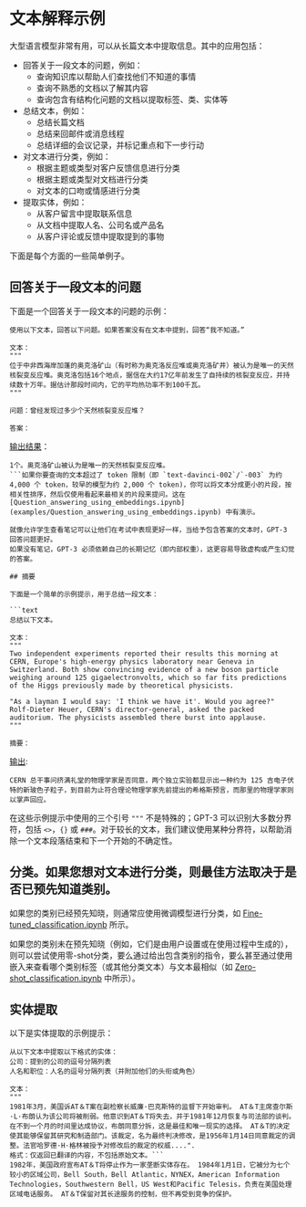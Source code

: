 # 文本解释示例

大型语言模型非常有用，可以从长篇文本中提取信息。其中的应用包括：

* 回答关于一段文本的问题，例如：
  * 查询知识库以帮助人们查找他们不知道的事情
  * 查询不熟悉的文档以了解其内容
  * 查询包含有结构化问题的文档以提取标签、类、实体等
* 总结文本，例如：
  * 总结长篇文档
  * 总结来回邮件或消息线程
  * 总结详细的会议记录，并标记重点和下一步行动
* 对文本进行分类，例如：
  * 根据主题或类型对客户反馈信息进行分类
  * 根据主题或类型对文档进行分类
  * 对文本的口吻或情感进行分类
* 提取实体，例如：
  * 从客户留言中提取联系信息
  * 从文档中提取人名、公司名或产品名
  * 从客户评论或反馈中提取提到的事物

下面是每个方面的一些简单例子。

## 回答关于一段文本的问题

下面是一个回答关于一段文本的问题的示例：

```text
使用以下文本，回答以下问题。如果答案没有在文本中提到，回答“我不知道。”

文本：
"""
位于中非西海岸加蓬的奥克洛矿山（有时称为奥克洛反应堆或奥克洛矿井）被认为是唯一的天然核裂变反应堆。奥克洛包括16个地点，据信在大约17亿年前发生了自持续的核裂变反应，并持续数十万年。据估计那段时间内，它的平均热功率不到100千瓦。
"""

问题：曾经发现过多少个天然核裂变反应堆？

答案：
```

[输出结果](https://beta.openai.com/playground/p/c8ZL7ioqKK7zxrMT2T9Md3gJ)：

```text
1个。奥克洛矿山被认为是唯一的天然核裂变反应堆。
```如果你要查询的文本超过了 token 限制（即 `text-davinci-002`/`-003` 为约 4,000 个 token，较早的模型为约 2,000 个 token)，你可以将文本分成更小的片段，按相关性排序，然后仅使用看起来最相关的片段来提问。这在 [Question_answering_using_embeddings.ipynb](examples/Question_answering_using_embeddings.ipynb) 中有演示。

就像允许学生查看笔记可以让他们在考试中表现更好一样，当给予包含答案的文本时，GPT-3 回答问题更好。
如果没有笔记，GPT-3 必须依赖自己的长期记忆（即内部权重），这更容易导致虚构或产生幻觉的答案。

## 摘要

下面是一个简单的示例提示，用于总结一段文本：

```text
总结以下文本。

文本：
"""
Two independent experiments reported their results this morning at CERN, Europe's high-energy physics laboratory near Geneva in Switzerland. Both show convincing evidence of a new boson particle weighing around 125 gigaelectronvolts, which so far fits predictions of the Higgs previously made by theoretical physicists.

"As a layman I would say: 'I think we have it'. Would you agree?" Rolf-Dieter Heuer, CERN's director-general, asked the packed auditorium. The physicists assembled there burst into applause.
"""

摘要：
```

[输出](https://beta.openai.com/playground/p/pew7DNB908TkUYiF0ZOdaIGc):

```text
CERN 总干事问挤满礼堂的物理学家是否同意，两个独立实验都显示出一种约为 125 吉电子伏特的新玻色子粒子，到目前为止符合理论物理学家先前提出的希格斯预言，而那里的物理学家则以掌声回应。
```

在这些示例提示中使用的三个引号 `"""` 不是特殊的；GPT-3 可以识别大多数分界符，包括 `<>`，`{}` 或 `###`。对于较长的文本，我们建议使用某种分界符，以帮助消除一个文本段落结束和下一个开始的不确定性。

## 分类。如果您想对文本进行分类，则最佳方法取决于是否已预先知道类别。

如果您的类别已经预先知晓，则通常应使用微调模型进行分类，如 [Fine-tuned_classification.ipynb](examples/Fine-tuned_classification.ipynb) 所示。

如果您的类别未在预先知晓（例如，它们是由用户设置或在使用过程中生成的），则可以尝试使用零-shot分类，要么通过给出包含类别的指令，要么甚至通过使用嵌入来查看哪个类别标签（或其他分类文本）与文本最相似（如 [Zero-shot_classification.ipynb](examples/Zero-shot_classification_with_embeddings.ipynb) 中所示）。

## 实体提取

以下是实体提取的示例提示：

```text
从以下文本中提取以下格式的实体：
公司：提到的公司的逗号分隔列表
人名和职位：人名的逗号分隔列表（并附加他们的头衔或角色）

文本：
"""
1981年3月，美国诉AT＆T案在副检察长威廉·巴克斯特的监督下开始审判。 AT＆T主席查尔斯·L·布朗认为该公司将被削弱。他意识到AT＆T将失去，并于1981年12月恢复与司法部的谈判。在不到一个月的时间里达成协议，布朗同意分拆，这是最佳和唯一现实的选择。 AT＆T的决定使其能够保留其研究和制造部门。该裁定，名为最终判决修改，是1956年1月14日同意裁定的调整。法官哈罗德·H·格林被授予对修改后的裁定的权威....".
格式：仅返回已翻译的内容，不包括原始文本。```
1982年，美国政府宣布AT＆T将停止作为一家垄断实体存在。 1984年1月1日，它被分为七个较小的区域公司，Bell South，Bell Atlantic，NYNEX，American Information Technologies，Southwestern Bell，US West和Pacific Telesis，负责在美国处理区域电话服务。 AT＆T保留对其长途服务的控制，但不再受到竞争的保护。
```
